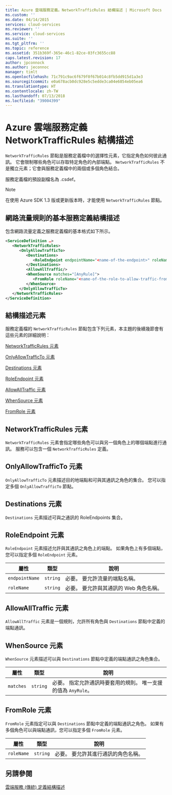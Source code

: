 ```yaml
---
title: Azure 雲端服務定義。NetworkTrafficRules 結構描述 | Microsoft Docs
ms.custom: ''
ms.date: 04/14/2015
services: cloud-services
ms.reviewer: ''
ms.service: cloud-services
ms.suite: ''
ms.tgt_pltfrm: ''
ms.topic: reference
ms.assetid: 351b369f-365e-46c1-82ce-03fc3655cc88
caps.latest.revision: 17
author: jpconnock
ms.author: jeconnoc
manager: timlt
ms.openlocfilehash: 71c791c9ac6f679f0f67b014c8fb5dd915d1a3e3
ms.sourcegitcommit: e0a678acb0dc928e5c5edde3ca04e6854eb05ea6
ms.translationtype: HT
ms.contentlocale: zh-TW
ms.lasthandoff: 07/13/2018
ms.locfileid: "39004399"
---
```

# <a name="azure-cloud-services-definition-networktrafficrules-schema"></a>Azure 雲端服務定義 NetworkTrafficRules 結構描述
`NetworkTrafficRules` 節點是服務定義檔中的選擇性元素，它指定角色如何彼此通訊。 它會限制哪些角色可以存取特定角色的內部端點。 `NetworkTrafficRules` 不是獨立元素；它會與服務定義檔中的兩個或多個角色結合。

服務定義檔的預設副檔名為 .csdef。

> [!NOTE]
>  在使用 Azure SDK 1.3 版或更新版本時，才能使用 `NetworkTrafficRules` 節點。

## <a name="basic-service-definition-schema-for-the-network-traffic-rules"></a>網路流量規則的基本服務定義結構描述
包含網路流量定義之服務定義檔的基本格式如下所示。

```xml
<ServiceDefinition …>
   <NetworkTrafficRules>
      <OnlyAllowTrafficTo>
         <Destinations>
            <RoleEndpoint endpointName="<name-of-the-endpoint>" roleName="<name-of-the-role-containing-the-endpoint>"/>
         </Destinations>
         <AllowAllTraffic/>
         <WhenSource matches="[AnyRule]">
            <FromRole roleName="<name-of-the-role-to-allow-traffic-from>"/>
         </WhenSource>
      </OnlyAllowTrafficTo>
   </NetworkTrafficRules>
</ServiceDefinition>
```

## <a name="schema-elements"></a>結構描述元素
服務定義檔的 `NetworkTrafficRules` 節點包含下列元素，本主題的後續幾節會有這些元素的詳細說明：

[NetworkTrafficRules 元素](#NetworkTrafficRules)

[OnlyAllowTrafficTo 元素](#OnlyAllowTrafficTo)

[Destinations 元素](#Destinations)

[RoleEndpoint 元素](#RoleEndpoint)

[AllowAllTraffic 元素](#AllowAllTraffic)

[WhenSource 元素](#WhenSource)

[FromRole 元素](#FromRole)

##  <a name="NetworkTrafficRules"></a> NetworkTrafficRules 元素
`NetworkTrafficRules` 元素會指定哪些角色可以與另一個角色上的哪個端點進行通訊。 服務可以包含一個 `NetworkTrafficRules` 定義。

##  <a name="OnlyAllowTrafficTo"></a> OnlyAllowTrafficTo 元素
`OnlyAllowTrafficTo` 元素描述目的地端點和可與其通訊之角色的集合。 您可以指定多個 `OnlyAllowTrafficTo` 節點。

##  <a name="Destinations"></a> Destinations 元素
`Destinations` 元素描述可與之通訊的 RoleEndpoints 集合。

##  <a name="RoleEndpoint"></a> RoleEndpoint 元素
`RoleEndpoint` 元素描述允許與其通訊之角色上的端點。 如果角色上有多個端點，您可以指定多個 `RoleEndpoint` 元素。

| 屬性      | 類型     | 說明 |
| -------------- | -------- | ----------- |
| `endpointName` | `string` | 必要。 要允許流量的端點名稱。|
| `roleName`     | `string` | 必要。 要允許與其通訊的 Web 角色名稱。|

## <a name="allowalltraffic-element"></a>AllowAllTraffic 元素
`AllowAllTraffic` 元素是一個規則，允許所有角色與 `Destinations` 節點中定義的端點通訊。

##  <a name="WhenSource"></a> WhenSource 元素
`WhenSource` 元素描述可以與 `Destinations` 節點中定義的端點通訊之角色集合。

| 屬性 | 類型     | 說明 |
| --------- | -------- | ----------- |
| `matches` | `string` | 必要。 指定允許通訊時要套用的規則。 唯一支援的值為 `AnyRule`。|
  
##  <a name="FromRole"></a> FromRole 元素
`FromRole` 元素指定可以與 `Destinations` 節點中定義的端點通訊之角色。 如果有多個角色可以與端點通訊，您可以指定多個 `FromRole` 元素。

| 屬性  | 類型     | 說明 |
| ---------- | -------- | ----------- |
| `roleName` | `string` | 必要。 要允許其進行通訊的角色名稱。|

## <a name="see-also"></a>另請參閱
[雲端服務 (傳統) 定義結構描述](schema-csdef-file.md)